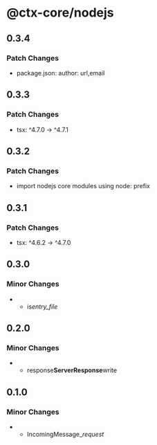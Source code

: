 # @ctx-core/nodejs

## 0.3.4

### Patch Changes

- package.json: author: url,email

## 0.3.3

### Patch Changes

- tsx: ^4.7.0 -> ^4.7.1

## 0.3.2

### Patch Changes

- import nodejs core modules using node: prefix

## 0.3.1

### Patch Changes

- tsx: ^4.6.2 -> ^4.7.0

## 0.3.0

### Minor Changes

- - is*entry_file*

## 0.2.0

### Minor Changes

- - response**ServerResponse**write

## 0.1.0

### Minor Changes

- - IncomingMessage\__request_
